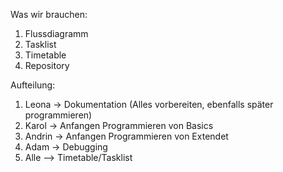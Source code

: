 Was wir brauchen: 
  1. Flussdiagramm
  2. Tasklist
  3. Timetable
  4. Repository


Aufteilung:
  1. Leona -> Dokumentation (Alles vorbereiten, ebenfalls später programmieren) 
  2. Karol -> Anfangen Programmieren von Basics
  3. Andrin -> Anfangen Programmieren von Extendet
  4. Adam -> Debugging
  5. Alle --> Timetable/Tasklist
